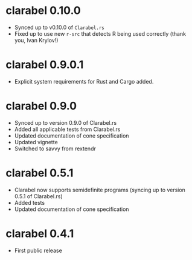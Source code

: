 # clarabel 0.10.0

- Synced up to v0.10.0 of `Clarabel.rs`
- Fixed up to use new `r-src` that detects R being used correctly (thank you, Ivan Krylov!)

# clarabel 0.9.0.1

- Explicit system requirements for Rust and Cargo added.

# clarabel 0.9.0

- Synced up to version 0.9.0 of Clarabel.rs
- Added all applicable tests from Clarabel.rs
- Updated documentation of cone specification
- Updated vignette
- Switched to savvy from rextendr

# clarabel 0.5.1

- Clarabel now supports semidefinite programs (syncing up to version 0.5.1 of Clarabel.rs)
- Added tests
- Updated documentation of cone specification

# clarabel 0.4.1

- First public release
